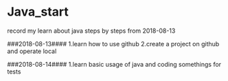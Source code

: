 # Java_start
record my learn about java steps by steps from 2018-08-13

###2018-08-13####
1.learn how to use github
2.create a project on github and operate local

###2018-08-14####
1.learn basic usage of java and coding somethings for tests 